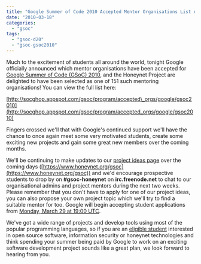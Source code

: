 ```yaml
---
title: "Google Summer of Code 2010 Accepted Mentor Organisations List Announced"
date: "2010-03-18"
categories: 
  - "gsoc"
tags: 
  - "gsoc-d20"
  - "gsoc-gsoc2010"
---
```


Much to the excitement of students all around the world, tonight Google officially announced which mentor organisations have been accepted for [Google Summer of Code (GSoC) 2010](http://socghop.appspot.com/), and the Honeynet Project are delighted to have been selected as one of 151 such mentoring organisations! You can view the full list here:  
  
[http://socghop.appspot.com/gsoc/program/accepted\_orgs/google/gsoc2010](http://socghop.appspot.com/gsoc/program/accepted_orgs/google/gsoc2010)  
  
Fingers crossed we'll that with Google's continued support we'll have the chance to once again meet some very motivated students, create some exciting new projects and gain some great new members over the coming months.  
  
We'll be continuing to make updates to our [project ideas page](https://www.honeynet.org/gsoc/ideas) over the coming days ([https://www.honeynet.org/gsoc](https://www.honeynet.org/gsoc)) and we'd encourage prospective students to drop by on **#gsoc-honeynet** on **irc.freenode.net** to chat to our organisational admins and project mentors during the next two weeks. Please remember that you don't have to apply for one of our project ideas, you can also propose your own project topic which we'll try to find a suitable mentor for too. Google will begin accepting student applications from [Monday, March 29 at 19:00 UTC](http://socghop.appspot.com/document/show/gsoc_program/google/gsoc2010/faqs#timeline).  
  
We've got a wide range of projects and develop tools using most of the popular programming languages, so if you are an [eligible student](http://socghop.appspot.com/document/show/gsoc_program/google/gsoc2010/faqs#eligibility) interested in open source software, information security or honeynet technologies and think spending your summer being paid by Google to work on an exciting software development project sounds like a great plan, we look forward to hearing from you.
